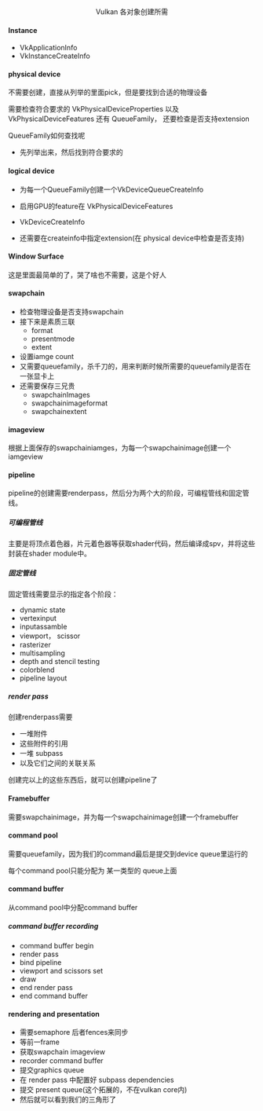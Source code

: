 <center>Vulkan 各对象创建所需</center>

#### Instance

+ VkApplicationInfo
+ VkInstanceCreateInfo



#### physical device

不需要创建，直接从列举的里面pick，但是要找到合适的物理设备

需要检查符合要求的 VkPhysicalDeviceProperties 以及 VkPhysicalDeviceFeatures 还有 QueueFamily， 还要检查是否支持extension

QueueFamily如何查找呢

+ 先列举出来，然后找到符合要求的



#### logical device

+ 为每一个QueueFamily创建一个VkDeviceQueueCreateInfo

+ 启用GPU的feature在 VkPhysicalDeviceFeatures
+ VkDeviceCreateInfo
+ 还需要在createinfo中指定extension(在 physical device中检查是否支持)



#### Window Surface

这是里面最简单的了，哭了啥也不需要，这是个好人



#### swapchain

+ 检查物理设备是否支持swapchain
+ 接下来是素质三联
  + format
  + presentmode
  + extent
+ 设置iamge count
+ 又需要queuefamily，杀千刀的，用来判断时候所需要的queuefamily是否在一张显卡上
+ 还需要保存三兄贵
  + swapchainImages
  + swapchainimageformat
  + swapchainextent



#### imageview

根据上面保存的swapchainiamges，为每一个swapchainimage创建一个iamgeview



#### pipeline

pipeline的创建需要renderpass，然后分为两个大的阶段，可编程管线和固定管线。



##### 可编程管线

主要是将顶点着色器，片元着色器等获取shader代码，然后编译成spv，并将这些封装在shader module中。



##### 固定管线

固定管线需要显示的指定各个阶段：

+ dynamic state
+ vertexinput
+ inputassamble
+ viewport， scissor
+ rasterizer
+ multisampling
+ depth and stencil testing
+ colorblend
+ pipeline layout



##### render pass

创建renderpass需要

+ 一堆附件
+ 这些附件的引用
+ 一堆 subpass
+ 以及它们之间的关联关系

 创建完以上的这些东西后，就可以创建pipeline了



#### Framebuffer

需要swapchainimage，并为每一个swapchainimage创建一个framebuffer



#### command pool

需要queuefamily，因为我们的command最后是提交到device queue里运行的

每个command pool只能分配为 某一类型的 queue上面



#### command buffer

从command pool中分配command buffer



##### command buffer recording

+ command buffer begin
+ render pass
+ bind pipeline
+ viewport and scissors set
+ draw
+ end render pass
+ end command buffer



#### rendering and presentation

+ 需要semaphore 后者fences来同步
+ 等前一frame
+ 获取swapchain imageview
+ recorder command buffer
+ 提交graphics queue
+ 在 render pass 中配置好 subpass dependencies
+ 提交 present queue(这个拓展的，不在vulkan core内)
+ 然后就可以看到我们的三角形了

